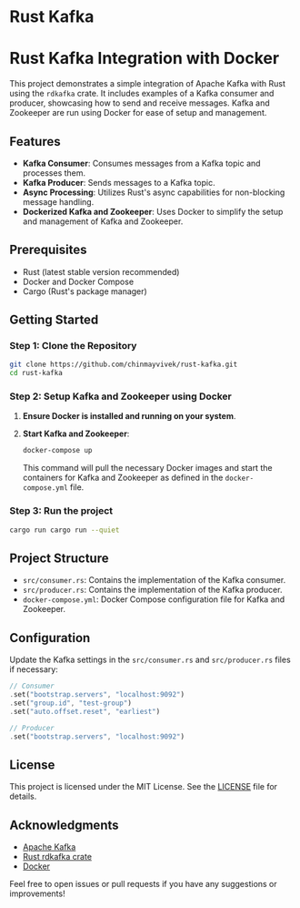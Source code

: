 # Rust Kafka

# Rust Kafka Integration with Docker

This project demonstrates a simple integration of Apache Kafka with Rust using the `rdkafka` crate. It includes examples of a Kafka consumer and producer, showcasing how to send and receive messages. Kafka and Zookeeper are run using Docker for ease of setup and management.

## Features

- **Kafka Consumer**: Consumes messages from a Kafka topic and processes them.
- **Kafka Producer**: Sends messages to a Kafka topic.
- **Async Processing**: Utilizes Rust's async capabilities for non-blocking message handling.
- **Dockerized Kafka and Zookeeper**: Uses Docker to simplify the setup and management of Kafka and Zookeeper.

## Prerequisites

- Rust (latest stable version recommended)
- Docker and Docker Compose
- Cargo (Rust's package manager)

## Getting Started

### Step 1: Clone the Repository

```bash
git clone https://github.com/chinmayvivek/rust-kafka.git
cd rust-kafka
```



### Step 2: Setup Kafka and Zookeeper using Docker

1. **Ensure Docker is installed and running on your system**.
2. **Start Kafka and Zookeeper**:

   ```bash
   docker-compose up
   ```

   This command will pull the necessary Docker images and start the containers for Kafka and Zookeeper as defined in the `docker-compose.yml` file.

### Step 3: Run the project

```bash
cargo run cargo run --quiet
```


## Project Structure

- `src/consumer.rs`: Contains the implementation of the Kafka consumer.
- `src/producer.rs`: Contains the implementation of the Kafka producer.
- `docker-compose.yml`: Docker Compose configuration file for Kafka and Zookeeper.

## Configuration

Update the Kafka settings in the `src/consumer.rs` and `src/producer.rs` files if necessary:

```rust
// Consumer
.set("bootstrap.servers", "localhost:9092")
.set("group.id", "test-group")
.set("auto.offset.reset", "earliest")

// Producer
.set("bootstrap.servers", "localhost:9092")
```


## License

This project is licensed under the MIT License. See the [LICENSE](LICENSE) file for details.

## Acknowledgments

- [Apache Kafka](https://kafka.apache.org/)
- [Rust rdkafka crate](https://docs.rs/rdkafka/)
- [Docker](https://www.docker.com/)

Feel free to open issues or pull requests if you have any suggestions or improvements!
